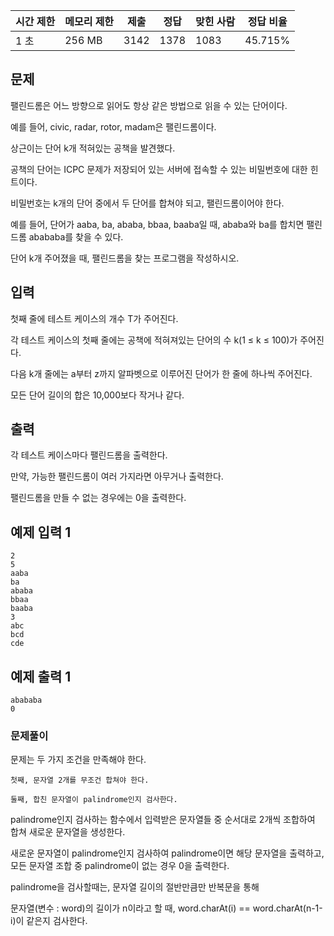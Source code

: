 | 시간 제한 | 메모리 제한 | 제출 | 정답 | 맞힌 사람 | 정답 비율 |
| --- | --- | --- | --- | --- | --- |
| 1 초 | 256 MB | 3142 | 1378 | 1083 | 45.715% |

## 문제

팰린드롬은 어느 방향으로 읽어도 항상 같은 방법으로 읽을 수 있는 단어이다. 

예를 들어, civic, radar, rotor, madam은 팰린드롬이다.

상근이는 단어 k개 적혀있는 공책을 발견했다. 

공책의 단어는 ICPC 문제가 저장되어 있는 서버에 접속할 수 있는 비밀번호에 대한 힌트이다. 

비밀번호는 k개의 단어 중에서 두 단어를 합쳐야 되고, 팰린드롬이어야 한다. 

예를 들어, 단어가 aaba, ba, ababa, bbaa, baaba일 때, ababa와 ba를 합치면 팰린드롬 abababa를 찾을 수 있다.

단어 k개 주어졌을 때, 팰린드롬을 찾는 프로그램을 작성하시오.

## 입력

첫째 줄에 테스트 케이스의 개수 T가 주어진다. 

각 테스트 케이스의 첫째 줄에는 공책에 적혀져있는 단어의 수 k(1 ≤ k ≤ 100)가 주어진다. 

다음 k개 줄에는 a부터 z까지 알파벳으로 이루어진 단어가 한 줄에 하나씩 주어진다. 

모든 단어 길이의 합은 10,000보다 작거나 같다.

## 출력

각 테스트 케이스마다 팰린드롬을 출력한다. 

만약, 가능한 팰린드롬이 여러 가지라면 아무거나 출력한다. 

팰린드롬을 만들 수 없는 경우에는 0을 출력한다.

## 예제 입력 1

```
2
5
aaba
ba
ababa
bbaa
baaba
3
abc
bcd
cde
```

## 예제 출력 1

```
abababa
0
```

### 문제풀이
문제는 두 가지 조건을 만족해야 한다. 

```
첫째, 문자열 2개를 무조건 합쳐야 한다.

둘째, 합친 문자열이 palindrome인지 검사한다.
```

palindrome인지 검사하는 함수에서 입력받은 문자열들 중 순서대로 2개씩 조합하여 합쳐 새로운 문자열을 생성한다.

새로운 문자열이 palindrome인지 검사하여 palindrome이면 해당 문자열을 출력하고, 모든 문자열 조합 중 palindrome이 없는 경우 0을 출력한다.

palindrome을 검사할때는, 문자열 길이의 절반만큼만 반복문을 통해

문자열(변수 : word)의 길이가 n이라고 할 때,  word.charAt(i) == word.charAt(n-1-i)이 같은지 검사한다. 

